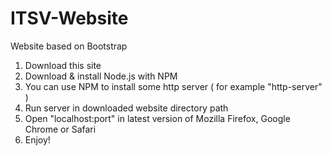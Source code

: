# ITSV-Website
Website based on Bootstrap

1. Download this site
2. Download & install Node.js with NPM
3. You can use NPM to install some http server ( for example "http-server" )
4. Run server in downloaded website directory path
2. Open "localhost:port" in latest version of Mozilla Firefox, Google Chrome or Safari
3. Enjoy!
